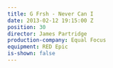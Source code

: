 ```yaml
---
title: G Frsh - Never Can I
date: 2013-02-12 19:15:00 Z
position: 30
director: James Partridge
production-company: Equal Focus
equipment: RED Epic
is-shown: false
---
```


